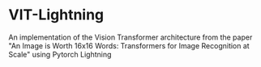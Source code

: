 # VIT-Lightning
An implementation of the Vision Transformer architecture from the paper "An Image is Worth 16x16 Words: Transformers for Image Recognition at Scale" using Pytorch Lightning
